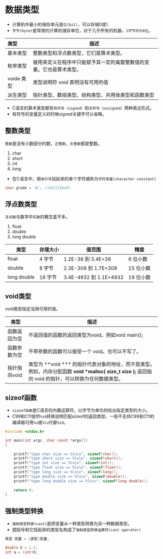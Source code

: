 # 数据类型

* 计算机中最小的储存单元是`位(bit)`，可以存储0或1.
* `字节(byte)`是常用的计算机储存单位，对于几乎所有的机器，`1字节均为8位`。

| 类型       | 描述                                                         |
| :--------- | ------------------------------------------------------------ |
| 基本类型   | 整数类型和浮点数类型，它们是算术类型。                       |
| 枚举类型   | 被用来定义在程序中只能赋予其一定的离散整数值的变量。它也是算术类型。 |
| voide 类型 | 类型说明符 *void* 表明没有可用的值                           |
| 派生类型   | 指针类型、数组类型、结构类型、共用体类型和函数类型           |

* C语言的算术类型都有`有符号（signed）`和`无符号（unsigned）`两种表达形式。
* 有符号的变量定义的时候signed关键字可以省略。

## 整数类型

`整数`是没有小数部分的数，`正整数`，`负整数`都是整数。

1. char
2. short
3. int
4. long

* 在C语言中，用`单引号`括起来的单个字符被称为`字符常量(character constant)`

```c
char grade = 'A'; //ASCII码=65
```

## 浮点数类型

`浮点数`与数学中`实数`的概念差不多。

1. float
2. double
3. long double

| 类型        | 存储大小 | 值范围                 | 精度      |
| ----------- | -------- | ---------------------- | --------- |
| float       | 4 字节   | 1.2E-38 到 3.4E+38     | 6 位小数  |
| double      | 8 字节   | 2.3E-308 到 1.7E+308   | 15 位小数 |
| long double | 16 字节  | 3.4E-4932 到 1.1E+4932 | 19 位小数 |

## void类型

void类型指定没用可用的值。

| 类型         | 描述                                                         |
| ------------ | ------------------------------------------------------------ |
| 函数返回为空 | 不返回值的函数的返回类型为void。例如void main();             |
| 函数参数为空 | 不带参数的函数可以接受一个 void。也可以不写了。              |
| 指针指向void | 类型为 **void *** 的指针代表对象的地址，而不是类型。例如，内存分配函数 **void \*malloc( size_t size );** 返回指向 void 的指针，可以转换为任何数据类型。 |

## sizeof函数

* `sizeof函数`是C语言的内置运算符，以字节为单位的给出指定类型的大小。
* C99和C11提供`%zd`转换说明匹配sizeof的返回类型，一些不支持C99和C11的编译器可用`%u`或`%lu`代替`%zd`。

```c
#include <stdio.h>

int main(int argc, char const *argv[])
{
    
    printf("type char size == %lu\n", sizeof(char));
    printf("type short size == %lu\n", sizeof(short));
    printf("type int size == %lu\n", sizeof(int));
    printf("type float size == %lu\n", sizeof(float));
    printf("type long size == %lu\n", sizeof(long));
    printf("type double size == %lu\n", sizeof(double));
    printf("type long double size == %lu\n", sizeof(long double));
   
    return 0;
}
```

## 强制类型转换

* `强制类型转换(cast)`是把变量从一种类型转换为另一种数据类型。
* 圆括号和它括起来的类型名构成了`强制类型转换运算符(cast operator)`

```c
类型 变量 = (类型)变量;
```

```c
double b = 1.1;
int a = (int)b;
```